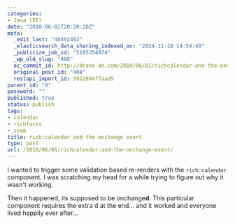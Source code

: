 ```yaml
---
categories:
- Java (EE)
date: "2010-06-01T20:20:20Z"
meta:
  _edit_last: "48492462"
  _elasticsearch_data_sharing_indexed_on: "2024-11-18 14:54:40"
  _publicize_job_id: "5185354074"
  _wp_old_slug: "408"
  oc_commit_id: http://drone-ah.com/2010/06/01/richcalendar-and-the-onchange-event/1275423620
  original_post_id: "408"
  restapi_import_id: 591d994f7aad5
parent_id: "0"
password: ""
published: true
status: publish
tags:
- calendar
- richfaces
- seam
title: rich:calendar and the onchange event
type: post
url: /2010/06/01/richcalendar-and-the-onchange-event/
---
```


I wanted to trigger some validation based re-renders with the `rich:calendar`
component. I was scratching my head for a while trying to figure out why it
wasn't working.

Then it happened, its supposed to be onchange**d**. This particular component
requires the extra d at the end... and it worked and everyone lived happily ever
after...
